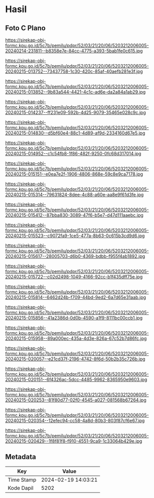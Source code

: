 # Hasil

## Foto C Plano

https://sirekap-obj-formc.kpu.go.id/5c7b/pemilu/pdpr/52/03/21/20/06/5203212006005-20240214-231811--b8358e7e-84cc-4775-a393-5bab1fe0c615.jpg

https://sirekap-obj-formc.kpu.go.id/5c7b/pemilu/pdpr/52/03/21/20/06/5203212006005-20240215-013752--73437758-1c30-420c-85af-40aefb281e3f.jpg

https://sirekap-obj-formc.kpu.go.id/5c7b/pemilu/pdpr/52/03/21/20/06/5203212006005-20240215-013852--9b83a544-4421-4c1c-ad6e-da2a84a1ab29.jpg

https://sirekap-obj-formc.kpu.go.id/5c7b/pemilu/pdpr/52/03/21/20/06/5203212006005-20240215-014237--ff231e09-592b-4d25-9079-35465e028c9c.jpg

https://sirekap-obj-formc.kpu.go.id/5c7b/pemilu/pdpr/52/03/21/20/06/5203212006005-20240215-014830--d5bf60e4-88c1-4d89-af9d-2334160d67e5.jpg

https://sirekap-obj-formc.kpu.go.id/5c7b/pemilu/pdpr/52/03/21/20/06/5203212006005-20240215-014952--c1c54fb8-1f86-482f-9250-0fc68d317014.jpg

https://sirekap-obj-formc.kpu.go.id/5c7b/pemilu/pdpr/52/03/21/20/06/5203212006005-20240215-015151--e0ea7e2f-1906-4806-868e-59c8e9ca7178.jpg

https://sirekap-obj-formc.kpu.go.id/5c7b/pemilu/pdpr/52/03/21/20/06/5203212006005-20240215-015314--79631824-8dee-4c88-a60e-aa8e9f61d3fe.jpg

https://sirekap-obj-formc.kpu.go.id/5c7b/pemilu/pdpr/52/03/21/20/06/5203212006005-20240215-015412--87bba830-3089-47f6-b5e7-d47d111aaebc.jpg

https://sirekap-obj-formc.kpu.go.id/5c7b/pemilu/pdpr/52/03/21/20/06/5203212006005-20240215-015523--c9072fa9-1ce5-477a-8b63-0c615b3cd9d6.jpg

https://sirekap-obj-formc.kpu.go.id/5c7b/pemilu/pdpr/52/03/21/20/06/5203212006005-20240215-015617--28005703-d6b0-4369-bdbb-f955f4ab1892.jpg

https://sirekap-obj-formc.kpu.go.id/5c7b/pemilu/pdpr/52/03/21/20/06/5203212006005-20240215-015722--c02d2498-1049-4166-92cc-b1f435dff75e.jpg

https://sirekap-obj-formc.kpu.go.id/5c7b/pemilu/pdpr/52/03/21/20/06/5203212006005-20240215-015814--6462d24b-f709-44bd-9ed2-6a7d65e31aab.jpg

https://sirekap-obj-formc.kpu.go.id/5c7b/pemilu/pdpr/52/03/21/20/06/5203212006005-20240215-015856--41a2386d-0d0b-4590-a1f9-8111bc00ccb1.jpg

https://sirekap-obj-formc.kpu.go.id/5c7b/pemilu/pdpr/52/03/21/20/06/5203212006005-20240215-015958--89a000ec-435a-4d3e-826a-67c52b7d86fc.jpg

https://sirekap-obj-formc.kpu.go.id/5c7b/pemilu/pdpr/52/03/21/20/06/5203212006005-20240215-020057--e21cd37f-2196-4742-8f6d-50b2b35c726b.jpg

https://sirekap-obj-formc.kpu.go.id/5c7b/pemilu/pdpr/52/03/21/20/06/5203212006005-20240215-020151--6f4326ac-5dcc-4485-9962-8365950e9603.jpg

https://sirekap-obj-formc.kpu.go.id/5c7b/pemilu/pdpr/52/03/21/20/06/5203212006005-20240215-020253--81f80d77-02f0-4545-a027-081568b67264.jpg

https://sirekap-obj-formc.kpu.go.id/5c7b/pemilu/pdpr/52/03/21/20/06/5203212006005-20240215-020354--12efec94-cc58-4a8d-80b3-803f87cf6e67.jpg

https://sirekap-obj-formc.kpu.go.id/5c7b/pemilu/pdpr/52/03/21/20/06/5203212006005-20240215-020429--1f8f81f8-f910-4551-9ca9-1c33064b429e.jpg


## Metadata

| Key        | Value               |
| ---------- | ------------------- |
| Time Stamp | 2024-02-19 14:03:21 |
| Kode Dapil | 5202                |



